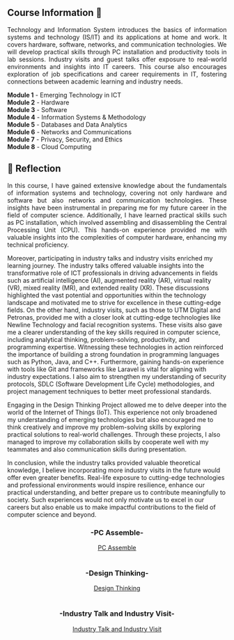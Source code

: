 ## Course Information 🤖

<p align="justify">
Technology and Information System introduces the basics of information systems and technology (IS/IT) and its applications at home and work. It covers hardware, software, networks, and communication technologies. We will develop practical skills through PC installation and productivity tools in lab sessions. Industry visits and guest talks offer exposure to real-world environments and insights into IT careers. This course also encourages exploration of job specifications and career requirements in IT, fostering connections between academic learning and industry needs.

**Module 1** - Emerging Technology in ICT <br>
**Module 2** - Hardware <br>
**Module 3** - Software <br>
**Module 4** - Information Systems & Methodology <br>
**Module 5** - Databases and Data Analytics  <br>
**Module 6** - Networks and Communications <br>
**Module 7** - Privacy, Security, and Ethics <br>
**Module 8** - Cloud Computing <br>

## 💭 Reflection
<p align= "justify">
In this course, I have gained extensive knowledge about the fundamentals of information systems and technology, covering not only hardware and software but also networks and communication technologies. These insights have been instrumental in preparing me for my future career in the field of computer science. Additionally, I have learned practical skills such as PC installation, which involved assembling and disassembling the Central Processing Unit (CPU). This hands-on experience provided me with valuable insights into the complexities of computer hardware, enhancing my technical proficiency.

Moreover, participating in industry talks and industry visits enriched my learning journey. The industry talks offered valuable insights into the transformative role of ICT professionals in driving advancements in fields such as artificial intelligence (AI), augmented reality (AR), virtual reality (VR), mixed reality (MR), and extended reality (XR). These discussions highlighted the vast potential and opportunities within the technology landscape and motivated me to strive for excellence in these cutting-edge fields. On the other hand, industry visits, such as those to UTM Digital and Petronas, provided me with a closer look at cutting-edge technologies like Newline Technology and facial recognition systems. These visits also gave me a clearer understanding of the key skills required in computer science, including analytical thinking, problem-solving, productivity, and programming expertise. Witnessing these technologies in action reinforced the importance of building a strong foundation in programming languages such as Python, Java, and C++. Furthermore, gaining hands-on experience with tools like Git and frameworks like Laravel is vital for aligning with industry expectations. I also aim to strengthen my understanding of security protocols, SDLC (Software Development Life Cycle) methodologies, and project management techniques to better meet professional standards.

Engaging in the Design Thinking Project allowed me to delve deeper into the world of the Internet of Things (IoT). This experience not only broadened my understanding of emerging technologies but also encouraged me to think creatively and improve my problem-solving skills by exploring practical solutions to real-world challenges. Through these projects, I also managed to improve my collaboration skills by cooperate well with my teammates and also communication skills during presentation.

In conclusion, while the industry talks provided valuable theoretical knowledge, I believe incorporating more industry visits in the future would offer even greater benefits. Real-life exposure to cutting-edge technologies and professional environments would inspire resilience, enhance our practical understanding, and better prepare us to contribute meaningfully to society. Such experiences would not only motivate us to excel in our careers but also enable us to make impactful contributions to the field of computer science and beyond.

<div align="center">
  <h3>-PC Assemble-</h3>
  <a href="https://github.com/Angela127/Year-1/tree/main/Technology%20and%20Information%20System/PC%20Assemble">PC Assemble</a>
  <br><br>
  <h3>-Design Thinking-</h3>
  <a href="https://github.com/Angela127/Year-1/tree/main/Technology%20and%20Information%20System/Design%20Thinking">Design Thinking</a>
  <br><br>
  <h3>-Industry Talk and Industry Visit-</h3>
  <a href="https://github.com/Angela127/Year-1/tree/main/Technology%20and%20Information%20System/Industry%20Talk%20%26%20Industry%20Visit">Industry Talk and Industry Visit</a>
